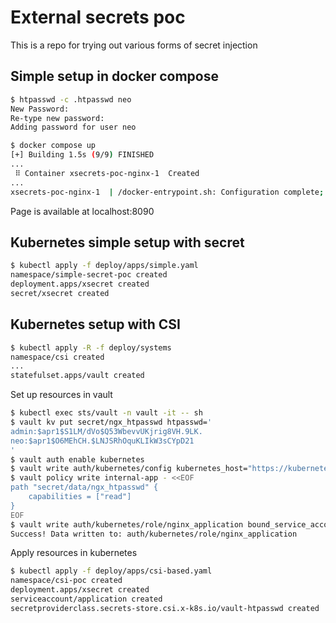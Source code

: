 # External secrets poc

This is a repo for trying out various forms of secret injection

## Simple setup in docker compose

```sh
$ htpasswd -c .htpasswd neo
New Password:
Re-type new password:
Adding password for user neo
```

```sh
$ docker compose up
[+] Building 1.5s (9/9) FINISHED
...
 ⠿ Container xsecrets-poc-nginx-1  Created                                                                                                                                  0.0s
...
xsecrets-poc-nginx-1  | /docker-entrypoint.sh: Configuration complete; ready for start up
```

Page is available at localhost:8090

## Kubernetes simple setup with secret

```sh
$ kubectl apply -f deploy/apps/simple.yaml
namespace/simple-secret-poc created
deployment.apps/xsecret created
secret/xsecret created
```

## Kubernetes setup with CSI

```sh
$ kubectl apply -R -f deploy/systems
namespace/csi created
...
statefulset.apps/vault created
```

Set up resources in vault

```sh
$ kubectl exec sts/vault -n vault -it -- sh
$ vault kv put secret/ngx_htpasswd htpasswd='
admin:$apr1$S1LM/dVo$Q53WbevvUKjrig8VH.9LK.
neo:$apr1$O6MEhCH.$LNJSRhOquKLIkW3sCYpD21
'
$ vault auth enable kubernetes
$ vault write auth/kubernetes/config kubernetes_host="https://kubernetes.default:443"
$ vault policy write internal-app - <<EOF
path "secret/data/ngx_htpasswd" {
    capabilities = ["read"]
}
EOF
$ vault write auth/kubernetes/role/nginx_application bound_service_account_names=application bound_service_account_namespaces=csi-poc policies=internal-app ttl=20m
Success! Data written to: auth/kubernetes/role/nginx_application
```

Apply resources in kubernetes

```sh
$ kubectl apply -f deploy/apps/csi-based.yaml
namespace/csi-poc created
deployment.apps/xsecret created
serviceaccount/application created
secretproviderclass.secrets-store.csi.x-k8s.io/vault-htpasswd created
```
